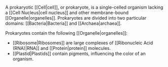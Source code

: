 A prokaryotic [[Cell|cell]], or prokaryote, is a single-celled organism lacking a [[Cell Nucleus|cell nucleus]] and other membrane-bound [[Organelle|organelles]]. Prokaryotes are divided into two particular domains: [[Bacteria|Bacteria]] and [[Archaea|archaea]].

Prokaryotes contain the following [[Organelle|organelles]]:

- [[Ribosome|Ribosomes]] are large complexes of [[Ribonucleic Acid (RNA)|RNA]] and [[Protein|protein]] molecules.
- [[Plastid|Plastids]] contain pigments, influencing the color of an organism.